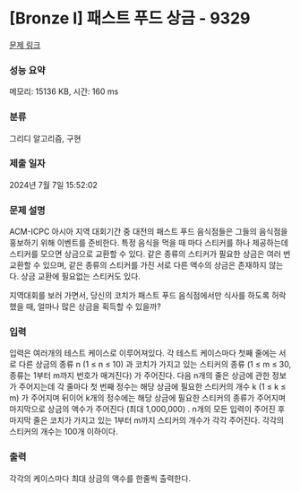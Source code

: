 # [Bronze I] 패스트 푸드 상금 - 9329 

[문제 링크](https://www.acmicpc.net/problem/9329) 

### 성능 요약

메모리: 15136 KB, 시간: 160 ms

### 분류

그리디 알고리즘, 구현

### 제출 일자

2024년 7월 7일 15:52:02

### 문제 설명

<p>ACM-ICPC 아시아 지역 대회기간 중 대전의 패스트 푸드 음식점들은 그들의 음식점을 홍보하기 위해 이벤트를 준비한다. 특정 음식을 먹을 때 마다 스티커를 하나 제공하는데 스티커를 모으면 상금으로 교환할 수 있다. 같은 종류의 스티커가 필요한 상금은 여러 번 교환할 수 있으며, 같은 종류의 스티커를 가진 서로 다른 액수의 상금은 존재하지 않는다. 상금 교환에 필요없는 스티커도 있다.</p>

<p>지역대회를 보러 가면서, 당신의 코치가 패스트 푸드 음식점에서만 식사를 하도록 허락했을 때, 얼마나 많은 상금을 획득할 수 있을까?</p>

### 입력 

 <p>입력은 여러개의 테스트 케이스로 이루어져있다. 각 테스트 케이스마다 첫째 줄에는 서로 다른 상금의 종류 n (1 ≤ n ≤ 10) 과 코치가 가지고 있는 스티커의 종류 (1 ≤ m ≤ 30, 종류는 1부터 m까지 번호가 매겨진다) 가 주어진다. 다음 n개의 줄은 상금에 관한 정보가 주어지는데 각 줄마다 첫 번째 정수는 해당 상금에 필요한 스티커의 개수 k (1 ≤ k ≤ m) 가 주어지며 뒤이어 k개의 정수에는 해당 상금에 필요한 스티커의 종류가 주어지며 마지막으로 상금의 액수가 주어진다 (최대 1,000,000) . n개의 모든 입력이 주어진 후 마지막 줄은 코치가 가지고 있는 1부터 m까지 스티커의 개수가 각각 주어진다. 각각의 스티커의 개수는 100개 이하이다.</p>

### 출력 

 <p>각각의 케이스마다 최대 상금의 액수를 한줄씩 출력한다.</p>

